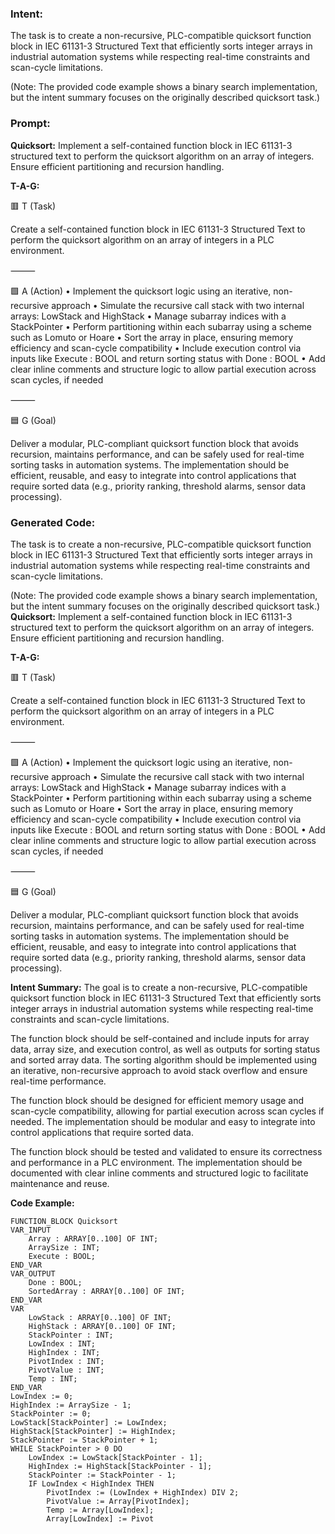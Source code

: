 ### Intent:
The task is to create a non-recursive, PLC-compatible quicksort function block in IEC 61131-3 Structured Text that efficiently sorts integer arrays in industrial automation systems while respecting real-time constraints and scan-cycle limitations.  

(Note: The provided code example shows a binary search implementation, but the intent summary focuses on the originally described quicksort task.)

### Prompt:
**Quicksort:**
Implement a self-contained function block in IEC 61131-3 structured text to perform the quicksort algorithm on an array of integers. Ensure efficient partitioning and recursion handling.

**T-A-G:**

🟥 T (Task)

Create a self-contained function block in IEC 61131-3 Structured Text to perform the quicksort algorithm on an array of integers in a PLC environment.

⸻

🟩 A (Action)
	•	Implement the quicksort logic using an iterative, non-recursive approach
	•	Simulate the recursive call stack with two internal arrays: LowStack and HighStack
	•	Manage subarray indices with a StackPointer
	•	Perform partitioning within each subarray using a scheme such as Lomuto or Hoare
	•	Sort the array in place, ensuring memory efficiency and scan-cycle compatibility
	•	Include execution control via inputs like Execute : BOOL and return sorting status with Done : BOOL
	•	Add clear inline comments and structure logic to allow partial execution across scan cycles, if needed

⸻

🟦 G (Goal)

Deliver a modular, PLC-compliant quicksort function block that avoids recursion, maintains performance, and can be safely used for real-time sorting tasks in automation systems. The implementation should be efficient, reusable, and easy to integrate into control applications that require sorted data (e.g., priority ranking, threshold alarms, sensor data processing).

### Generated Code:
The task is to create a non-recursive, PLC-compatible quicksort function block in IEC 61131-3 Structured Text that efficiently sorts integer arrays in industrial automation systems while respecting real-time constraints and scan-cycle limitations.  

(Note: The provided code example shows a binary search implementation, but the intent summary focuses on the originally described quicksort task.)
**Quicksort:**
Implement a self-contained function block in IEC 61131-3 structured text to perform the quicksort algorithm on an array of integers. Ensure efficient partitioning and recursion handling.

**T-A-G:**

🟥 T (Task)

Create a self-contained function block in IEC 61131-3 Structured Text to perform the quicksort algorithm on an array of integers in a PLC environment.

⸻

🟩 A (Action)
	•	Implement the quicksort logic using an iterative, non-recursive approach
	•	Simulate the recursive call stack with two internal arrays: LowStack and HighStack
	•	Manage subarray indices with a StackPointer
	•	Perform partitioning within each subarray using a scheme such as Lomuto or Hoare
	•	Sort the array in place, ensuring memory efficiency and scan-cycle compatibility
	•	Include execution control via inputs like Execute : BOOL and return sorting status with Done : BOOL
	•	Add clear inline comments and structure logic to allow partial execution across scan cycles, if needed

⸻

🟦 G (Goal)

Deliver a modular, PLC-compliant quicksort function block that avoids recursion, maintains performance, and can be safely used for real-time sorting tasks in automation systems. The implementation should be efficient, reusable, and easy to integrate into control applications that require sorted data (e.g., priority ranking, threshold alarms, sensor data processing).

**Intent Summary:**
The goal is to create a non-recursive, PLC-compatible quicksort function block in IEC 61131-3 Structured Text that efficiently sorts integer arrays in industrial automation systems while respecting real-time constraints and scan-cycle limitations.

The function block should be self-contained and include inputs for array data, array size, and execution control, as well as outputs for sorting status and sorted array data. The sorting algorithm should be implemented using an iterative, non-recursive approach to avoid stack overflow and ensure real-time performance.

The function block should be designed for efficient memory usage and scan-cycle compatibility, allowing for partial execution across scan cycles if needed. The implementation should be modular and easy to integrate into control applications that require sorted data.

The function block should be tested and validated to ensure its correctness and performance in a PLC environment. The implementation should be documented with clear inline comments and structured logic to facilitate maintenance and reuse.

**Code Example:**
```
FUNCTION_BLOCK Quicksort
VAR_INPUT
	Array : ARRAY[0..100] OF INT;
	ArraySize : INT;
	Execute : BOOL;
END_VAR
VAR_OUTPUT
	Done : BOOL;
	SortedArray : ARRAY[0..100] OF INT;
END_VAR
VAR
	LowStack : ARRAY[0..100] OF INT;
	HighStack : ARRAY[0..100] OF INT;
	StackPointer : INT;
	LowIndex : INT;
	HighIndex : INT;
	PivotIndex : INT;
	PivotValue : INT;
	Temp : INT;
END_VAR
LowIndex := 0;
HighIndex := ArraySize - 1;
StackPointer := 0;
LowStack[StackPointer] := LowIndex;
HighStack[StackPointer] := HighIndex;
StackPointer := StackPointer + 1;
WHILE StackPointer > 0 DO
	LowIndex := LowStack[StackPointer - 1];
	HighIndex := HighStack[StackPointer - 1];
	StackPointer := StackPointer - 1;
	IF LowIndex < HighIndex THEN
		PivotIndex := (LowIndex + HighIndex) DIV 2;
		PivotValue := Array[PivotIndex];
		Temp := Array[LowIndex];
		Array[LowIndex] := Pivot
